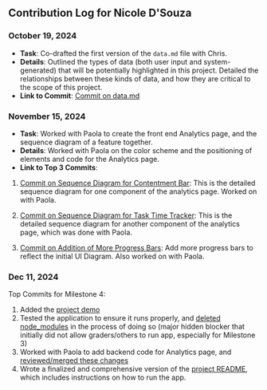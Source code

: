 ## Contribution Log for Nicole D'Souza

### October 19, 2024
- **Task**: Co-drafted the first version of the `data.md` file with Chris.
- **Details**: Outlined the types of data (both user input and system-generated) that will be potentially highlighted in this project. Detailed the relationships between these kinds of data, and how they are critical to the scope of this project.
- **Link to Commit**: [Commit on data.md](https://github.com/tannneer/CS326-GroupProject/blob/0c6390ee60cee33bce3ad23c67dc1e2f40bf6fb2/team/markdowns/data.md)

### November 15, 2024
- **Task**: Worked with Paola to create the front end Analytics page, and the sequence diagram of a feature together.
- **Details**: Worked with Paola on the color scheme and the positioning of elements and code for the Analytics page.
- **Link to Top 3 Commits**:
1. [Commit on Sequence Diagram for Contentment Bar](https://github.com/tannneer/CS326-GroupProject/blob/main/team/m3/nicole-dsouza/feature-sequence-diagram.md): This is the detailed sequence diagram for one component of the analytics page. Worked on with Paola.

2. [Commit on Sequence Diagram for Task Time Tracker](https://github.com/tannneer/CS326-GroupProject/blob/main/team/m3/paola-aoun/feature-sequence-diagram.md): This is the detailed sequence diagram for another component of the analytics page, which was done with Paola.

3. [Commit on Addition of More Progress Bars](https://github.com/tannneer/CS326-GroupProject/commit/95bdecdc7d22a1121cd58f6a17b525407eda23fa): Add more progress bars to reflect the initial UI Diagram. Also worked on with Paola.

### Dec 11, 2024
Top Commits for Milestone 4:
1. Added the [project demo](https://github.com/tannneer/CS326-GroupProject/commit/a7e44f7dda4838b51119d00c39c9faf135c32ac3)
2. Tested the application to ensure it runs properly, and [deleted node_modules](https://github.com/tannneer/CS326-GroupProject/commit/2d35edcc9f4c459cf7dbfc1601bd70f65fc75bbc) in the process of doing so (major hidden blocker that initially did not allow graders/others to run app, especially for Milestone 3)
3. Worked with Paola to add backend code for Analytics page, and [reviewed/merged these changes](https://github.com/tannneer/CS326-GroupProject/commit/3ddeae4965b71be13b2d9d7aae21ba48033e4253)
4. Wrote a finalized and comprehensive version of the [project README](https://github.com/tannneer/CS326-GroupProject/commit/c4863aa8a5c5200717a62142bdf3ae2d4a2389fc), which includes instructions on how to run the app.
